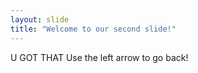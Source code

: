 ```yaml
---
layout: slide
title: "Welcome to our second slide!"
---
```

U GOT THAT
Use the left arrow to go back!
